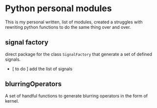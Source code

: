 # Python personal modules

This is my personal written, list of modules, created a struggles with rewriting python functions to do the same thing over and over.

## signal factory
  direct package for the class `SignalFactory` that generate a set of defined signals.
  * [ to do ] add the list of signals
## blurringOperators

A set of handful functions to generate blurring operators in the form of kernel.